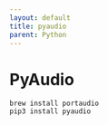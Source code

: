 ```yaml
---
layout: default
title: pyaudio
parent: Python
---
```


# PyAudio

```shell
brew install portaudio
pip3 install pyaudio
```